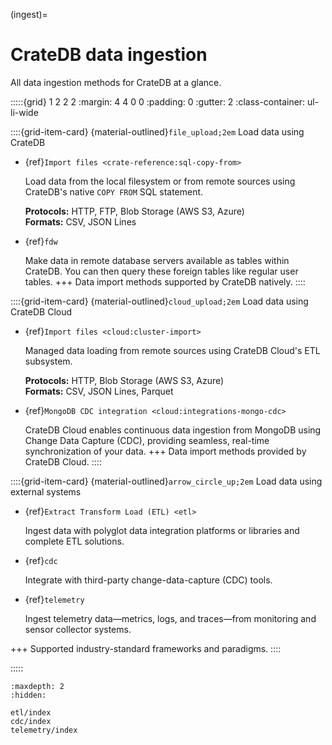 (ingest)=
# CrateDB data ingestion

All data ingestion methods for CrateDB at a glance.

:::::{grid} 1 2 2 2
:margin: 4 4 0 0
:padding: 0
:gutter: 2
:class-container: ul-li-wide

::::{grid-item-card} {material-outlined}`file_upload;2em` Load data using CrateDB
- {ref}`Import files <crate-reference:sql-copy-from>`

  Load data from the local filesystem or from remote sources using CrateDB's
  native `COPY FROM` SQL statement.

  **Protocols:** HTTP, FTP, Blob Storage (AWS S3, Azure)
  <br>
  **Formats:** CSV, JSON Lines

- {ref}`fdw`

  Make data in remote database servers available as tables within CrateDB.
  You can then query these foreign tables like regular user tables.
+++
Data import methods supported by CrateDB natively.
::::

::::{grid-item-card} {material-outlined}`cloud_upload;2em` Load data using CrateDB Cloud
- {ref}`Import files <cloud:cluster-import>`

  Managed data loading from remote sources using CrateDB Cloud's ETL subsystem.

  **Protocols:** HTTP, Blob Storage (AWS S3, Azure)
  <br>
  **Formats:** CSV, JSON Lines, Parquet

- {ref}`MongoDB CDC integration <cloud:integrations-mongo-cdc>`

  CrateDB Cloud enables continuous data ingestion from MongoDB using Change Data Capture
  (CDC), providing seamless, real-time synchronization of your data.
+++
Data import methods provided by CrateDB Cloud.
::::

::::{grid-item-card} {material-outlined}`arrow_circle_up;2em` Load data using external systems
- {ref}`Extract Transform Load (ETL) <etl>`

  Ingest data with polyglot data integration platforms or libraries
  and complete ETL solutions.

- {ref}`cdc`

  Integrate with third-party change-data-capture (CDC) tools.

- {ref}`telemetry`

  Ingest telemetry data—metrics, logs, and traces—from monitoring
  and sensor collector systems.

+++
Supported industry-standard frameworks and paradigms.
::::

:::::


```{toctree}
:maxdepth: 2
:hidden:

etl/index
cdc/index
telemetry/index
```
